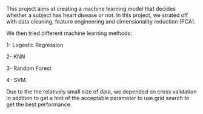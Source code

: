 This project aims at creating a machine learning model that decides whether a subject has heart disease or not. 
In this project, we strated off with data cleaning, feature engineering and dimensionality reduction (PCA).

We then tried different machine learning methods:

1- Logestic Regression

2- KNN

3- Random Forest

4- SVM.

Due to the the relatively small size of data, we depended on cross validation in addition to get a hint of the acceptable parameter to use grid search to get the best performance.

